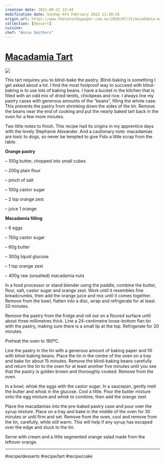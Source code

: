 ```yaml
---
creation date: 2021-09-21 13:44
modification date: Sunday 6th February 2022 11:39:24
origin_url: https://www.thesaturdaypaper.com.au/2020/07/31/macadamia-nut-tart/159499440010126
collection: [dessert]
cuisine:
chef: "Annie Smithers"
---
```

# [Macadamia Tart](https://www.thesaturdaypaper.com.au/2020/07/31/macadamia-nut-tart/159499440010126)

![](https://www.thesaturdaypaper.com.au/sites/default/files/styles/slides/public/property/pie-041.jpg?itok=QrD4_Wb6)

This tart requires you to blind-bake the pastry. Blind-baking is something I get asked about a lot. I find the most foolproof way to succeed with blind-baking is to use lots of baking beans. I have a bucket in the kitchen that is filled with an odd mix of dried lentils, chickpeas and rice. I always line my pastry cases with generous amounts of the “beans”, filling the whole case. This prevents the pastry from shrinking down the sides of the tin. Remove the beans near the end of cooking and put the nearly baked tart back in the oven for a few more minutes.

Two little notes to finish. This recipe had its origins in my apprentice days with the lovely Stephanie Alexander. And a cautionary note: macadamias are toxic to dogs, so never be tempted to give Fido a little scrap from the table.

**Orange pastry**

– 100g butter, chopped into small cubes

– 200g plain flour

– pinch of salt

– 100g castor sugar

– 2 tsp orange zest

– juice 1 orange

**Macadamia filling**

– 6 eggs

– 150g castor sugar

– 60g butter

– 300g liquid glucose

– 1 tsp orange zest

– 400g raw (unsalted) macadamia nuts

In a food processor or stand blender using the paddle, combine the butter, flour, salt, castor sugar and orange zest. Work until it resembles fine breadcrumbs, then add the orange juice and mix until it comes together. Remove from the bowl, flatten into a disc, wrap and refrigerate for at least 20 minutes.

Remove the pastry from the fridge and roll out on a floured surface until about three millimetres thick. Line a 24-centimetre loose-bottom flan tin with the pastry, making sure there is a small lip at the top. Refrigerate for 20 minutes.

Preheat the oven to 180ºC.

Line the pastry in the tin with a generous amount of baking paper and fill with blind-baking beans. Place the tin in the centre of the oven on a tray and bake for about 15 minutes. Remove the blind-baking beans carefully and return the tin to the oven for at least another five minutes until you see that the pastry is golden brown and thoroughly cooked. Remove from the oven.

In a bowl, whisk the eggs with the castor sugar. In a saucepan, gently melt the butter and whisk in the glucose. Cool a little. Pour the butter mixture onto the egg mixture and whisk to combine, then add the orange zest.

Place the macadamias into the pre-baked pastry case and pour over the syrup mixture. Place on a tray and bake in the middle of the oven for 30 minutes or until firm and set. Remove from the oven, cool and remove from the tin, carefully, while still warm. This will help if any syrup has escaped over the edge and stuck to the tin.

Serve with cream and a little segmented orange salad made from the leftover orange.

- - - -
#recipe/desserts #recipe/tart #recipe/cake

